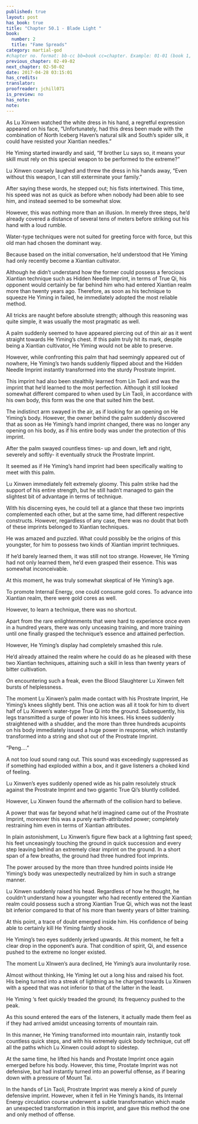 ```yaml
---
published: true
layout: post
has_book: true
title: "Chapter 50.1 - Blade Light "
book:
  number: 2
  title: "Fame Spreads"
category: martial-god
#chapter no. format: bb-cc bb=book cc=chapter. Example: 01-01 (book 1, chapter 1)
previous_chapter: 02-49-02
next_chapter: 02-50-02
date: 2017-04-28 03:15:01 
has_credits:
translator:
proofreader: jchill071
is_preview: no
has_note: 
note: 
---
```

As Lu Xinwen watched the white dress in his hand, a regretful expression appeared on his face, “Unfortunately, had this dress been made with the combination of North Iceberg Haven’s natural silk and South’s spider silk, it could have resisted your Xiantian needles.”

He Yiming started inwardly and said, “If brother Lu says so, it means your skill must rely on this special weapon to be performed to the extreme?”

Lu Xinwen coarsely laughed and threw the dress in his hands away, “Even without this weapon, I can still exterminate your family.”
<!--more-->

After saying these words, he stepped out; his fists intertwined. This time, his speed was not as quick as before when nobody had been able to see him, and instead seemed to be somewhat slow.

However, this was nothing more than an illusion. In merely three steps, he’d already covered a distance of several tens of meters before striking out his hand with a loud rumble.

Water-type techniques were not suited for greeting force with force, but this old man had chosen the dominant way.

Because based on the initial conversation, he’d understood that He Yiming had only recently become a Xiantian cultivator.

Although he didn’t understand how the former could possess a ferocious Xiantian technique such as Hidden Needle Imprint, in terms of True Qi, his opponent would certainly be far behind him who had entered Xiantian realm more than twenty years ago. Therefore, as soon as his technique to squeeze He Yiming in failed, he immediately adopted the most reliable method.

All tricks are naught before absolute strength; although this reasoning was quite simple, it was usually the most pragmatic as well.

A palm suddenly seemed to have appeared piercing out of thin air as it went straight towards He Yiming’s chest. If this palm truly hit its mark, despite being a Xiantian cultivator, He Yiming would not be able to preserve.

However, while confronting this palm that had seemingly appeared out of nowhere, He Yiming’s two hands suddenly flipped about and the Hidden Needle Imprint instantly transformed into the sturdy Prostrate Imprint.

This imprint had also been stealthily learned from Lin Taoli and was the imprint that he’d learned to the most perfection. Although it still looked somewhat different compared to when used by Lin Taoli, in accordance with his own body, this form was the one that suited him the best.

The indistinct arm swayed in the air, as if looking for an opening on He Yiming’s body. However, the owner behind the palm suddenly discovered that as soon as He Yiming’s hand imprint changed, there was no longer any opening on his body, as if his entire body was under the protection of this imprint.

After the palm swayed countless times- up and down, left and right, severely and softly- it eventually struck the Prostrate Imprint.

It seemed as if He Yiming’s hand imprint had been specifically waiting to meet with this palm.

Lu Xinwen immediately felt extremely gloomy. This palm strike had the support of his entire strength, but he still hadn’t managed to gain the slightest bit of advantage in terms of technique.

With his discerning eyes, he could tell at a glance that these two imprints complemented each other, but at the same time, had different respective constructs. However, regardless of any case, there was no doubt that both of these imprints belonged to Xiantian techniques.

He was amazed and puzzled. What could possibly be the origins of this youngster, for him to possess two kinds of Xiantian imprint techniques.

If he’d barely learned them, it was still not too strange. However, He Yiming had not only learned them, he’d even grasped their essence. This was somewhat inconceivable.

At this moment, he was truly somewhat skeptical of He Yiming’s age.

To promote Internal Energy, one could consume gold cores. To advance into Xiantian realm, there were gold cores as well.

However, to learn a technique, there was no shortcut.

Apart from the rare enlightenments that were hard to experience once even in a hundred years, there was only unceasing training, and more training until one finally grasped the technique’s essence and attained perfection.

However, He Yiming’s display had completely smashed this rule.

He’d already attained the realm where he could do as he pleased with these two Xiantian techniques, attaining such a skill in less than twenty years of bitter cultivation.

On encountering such a freak, even the Blood Slaughterer Lu Xinwen felt bursts of helplessness.

The moment Lu Xinwen’s palm made contact with his Prostrate Imprint, He Yiming’s knees slightly bent. This one action was all it took for him to divert half of Lu Xinwen’s water-type True Qi into the ground. Subsequently, his legs transmitted a surge of power into his knees. His knees suddenly straightened with a shudder, and the more than three hundreds acupoints on his body immediately issued a huge power in response, which instantly transformed into a string and shot out of the Prostrate Imprint.

“Peng….”

A not too loud sound rang out. This sound was exceedingly suppressed as if something had exploded within a box, and it gave listeners a choked kind of feeling. 

Lu Xinwen’s eyes suddenly opened wide as his palm resolutely struck against the Prostrate Imprint and two gigantic True Qi’s bluntly collided.

However, Lu Xinwen found the aftermath of the collision hard to believe.

A power that was far beyond what he’d imagined came out of the Prostrate Imprint, moreover this was a purely earth-attributed power; completely restraining him even in terms of Xiantian attributes.

In plain astonishment, Lu Xinwen’s figure flew back at a lightning fast speed; his feet unceasingly touching the ground in quick succession and every step leaving behind an extremely clear imprint on the ground. In a short span of a few breaths, the ground had three hundred foot imprints.

The power aroused by the more than three hundred points inside He Yiming’s body was unexpectedly neutralized by him in such a strange manner.

Lu Xinwen suddenly raised his head. Regardless of how he thought, he couldn’t understand how a youngster who had recently entered the Xiantian realm could possess such a strong Xiantian True Qi, which was not the least bit inferior compared to that of his more than twenty years of bitter training.

At this point, a trace of doubt emerged inside him. His confidence of being able to certainly kill He Yiming faintly shook.

He Yiming’s two eyes suddenly jerked upwards. At this moment, he felt a clear drop in the opponent’s aura. That condition of spirit, Qi, and essence pushed to the extreme no longer existed.

The moment Lu XInwen’s aura declined, He Yiming’s aura involuntarily rose.

Almost without thinking, He Yiming let out a long hiss and raised his foot. His being turned into a streak of lightning as he charged towards Lu Xinwen with a speed that was not inferior to that of the latter in the least.

He Yiming ‘s feet quickly treaded the ground; its frequency pushed to the peak.

As this sound entered the ears of the listeners, it actually made them feel as if they had arrived amidst unceasing torrents of mountain rain.

In this manner, He Yiming transformed into mountain rain, instantly took countless quick steps, and with his extremely quick body technique, cut off all the paths which Lu Xinwen could adopt to sidestep.

At the same time, he lifted his hands and Prostate Imprint once again emerged before his body. However, this time, Prostate Imprint was not defensive, but had instantly turned into an powerful offense, as if bearing down with a pressure of Mount Tai.

In the hands of Lin Taoli, Prostrate Imprint was merely a kind of purely defensive imprint. However, when it fell in He Yiming’s hands, its Internal Energy circulation course underwent a subtle transformation which made an unexpected transformation in this imprint, and gave this method the one and only method of offense.
